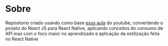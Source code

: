 # Sobre
Repósitorio criado usando como base [essa aula](https://youtu.be/tBweoUiMsDg) do youtube, convertendo o porjeto do React JS para React Native, aplicando conceitos do consumo de API mas com o foco maior no aprendizado e aplicação da estilização feita no React Native
